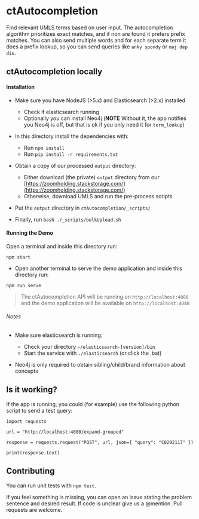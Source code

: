 ctAutocompletion
================

Find relevant UMLS terms based on user input. The autocompletion algorithm prioritizes exact matches, and if non are found it prefers prefix matches. You can also send multiple words and for each separate term it does a prefix lookup, so you can send queries like `anky spondy` or `maj dep dis`.


## ctAutocompletion locally

#### Installation

* Make sure you have NodeJS (>5.x) and Elasticsearch (>2.x) installed
  * Check if elasticsearch running
  * Optionally you can install Neo4j (**NOTE** Without it, the app notifies you Neo4j is off, but that is ok if you only need it for `term_lookup`)

* In this directory install the dependencies with:
    * Run `npm install`
    * Run `pip install -r requirements.txt`

* Obtain a copy of our processed `output` directory:
    * Either download (the private) `output` directory from our [https://zoomholding.stackstorage.com/](https://zoomholding.stackstorage.com/)
    * Otherwise, download UMLS and run the pre-process scripts

* Put the `output` directory in `ctAutocompletion/_scripts/`
* Finally, run `bash ./_scripts/bulkUpload.sh`


#### Running the Demo

Open a terminal and inside this directory run:

```
npm start
```

* Open another terminal to serve the demo application and inside this directory run:

```
npm run serve
```

> The ctAutocompletion API will be running on `http://localhost:4080` and the demo application will be available on `http://localhost:4040`


###### Notes

* Make sure elasticsearch is running:
    * Check your directory `~/elasticsearch-[version]/bin`
    * Start the service with `./elasticsearch`  (or click the .bat)

* Neo4j is only required to obtain sibling/child/brand information about concepts



## Is it working?

If the app is running, you could (for example) use the following python script to send a test query:

```
import requests

url = "http://localhost:4080/expand-grouped"

response = requests.request("POST", url, json={ "query": "C0202117" })

print(response.text)
```


## Contributing

You can run unit tests with `npm test`.

If you feel something is missing, you can open an issue stating the problem sentence and desired result. If code is unclear give us a @mention. Pull requests are welcome.
